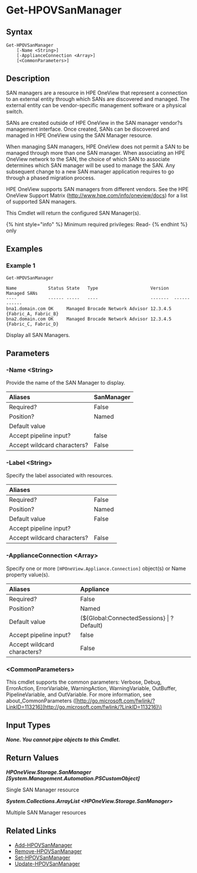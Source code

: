 ﻿---
description: Retrieve SAN Manager resource(s).
---

# Get-HPOVSanManager

## Syntax

```text
Get-HPOVSanManager
    [-Name <String>]
    [-ApplianceConnection <Array>]
    [<CommonParameters>]
```

## Description

SAN managers are a resource in HPE OneView that represent a connection to an external entity through which SANs are discovered and managed. The external entity can be vendor-specific management software or a physical switch.

SANs are created outside of HPE OneView in the SAN manager vendor?s management interface. Once created, SANs can be discovered and managed in HPE OneView using the SAN Manager resource.

When managing SAN managers, HPE OneView does not permit a SAN to be managed through more than one SAN manager. When associating an HPE OneView network to the SAN, the choice of which SAN to associate determines which SAN manager will be used to manage the SAN. Any subsequent change to a new SAN manager application requires to go through a phased migration process.

HPE OneView supports SAN managers from different vendors. See the HPE OneView Support Matrix (http://www.hpe.com/info/oneview/docs) for a list of supported SAN managers.

This Cmdlet will return the configured SAN Manager(s).

{% hint style="info" %}
Minimum required privileges: Read-
{% endhint %}
only
## Examples

###  Example 1 

```text
Get-HPOVSanManager

Name            Status State   Type                    Version  Managed SANs
----            ------ -----   ----                    -------  ------------
bna1.domain.com OK     Managed Brocade Network Advisor 12.3.4.5 {Fabric_A, Fabric_B}
bna2.domain.com OK     Managed Brocade Network Advisor 12.3.4.5 {Fabric_C, Fabric_D}
```

Display all SAN Managers.

## Parameters

### -Name &lt;String&gt;

Provide the name of the SAN Manager to display.

| Aliases | SanManager |
| :--- | :--- |
| Required? | False |
| Position? | Named |
| Default value |  |
| Accept pipeline input? | false |
| Accept wildcard characters? | False |

### -Label &lt;String&gt;

Specify the label associated with resources.

| Aliases |  |
| :--- | :--- |
| Required? | False |
| Position? | Named |
| Default value | False |
| Accept pipeline input? |  |
| Accept wildcard characters? | False |

### -ApplianceConnection &lt;Array&gt;

Specify one or more `[HPOneView.Appliance.Connection]` object(s) or Name property value(s).

| Aliases | Appliance |
| :--- | :--- |
| Required? | False |
| Position? | Named |
| Default value | (${Global:ConnectedSessions} &vert; ? Default) |
| Accept pipeline input? | false |
| Accept wildcard characters? | False |

### &lt;CommonParameters&gt;

This cmdlet supports the common parameters: Verbose, Debug, ErrorAction, ErrorVariable, WarningAction, WarningVariable, OutBuffer, PipelineVariable, and OutVariable. For more information, see about\_CommonParameters \([http://go.microsoft.com/fwlink/?LinkID=113216](http://go.microsoft.com/fwlink/?LinkID=113216)\)

## Input Types

_**None.  You cannot pipe objects to this Cmdlet.**_

## Return Values

_**HPOneView.Storage.SanManager [System.Management.Automation.PSCustomObject]**_

Single SAN Manager resource

_**System.Collections.ArrayList <HPOneView.Storage.SanManager>**_

Multiple SAN Manager resources

## Related Links

* [Add-HPOVSanManager](add-hpovsanmanager.md)
* [Remove-HPOVSanManager](remove-hpovsanmanager.md)
* [Set-HPOVSanManager](set-hpovsanmanager.md)
* [Update-HPOVSanManager](update-hpovsanmanager.md)
